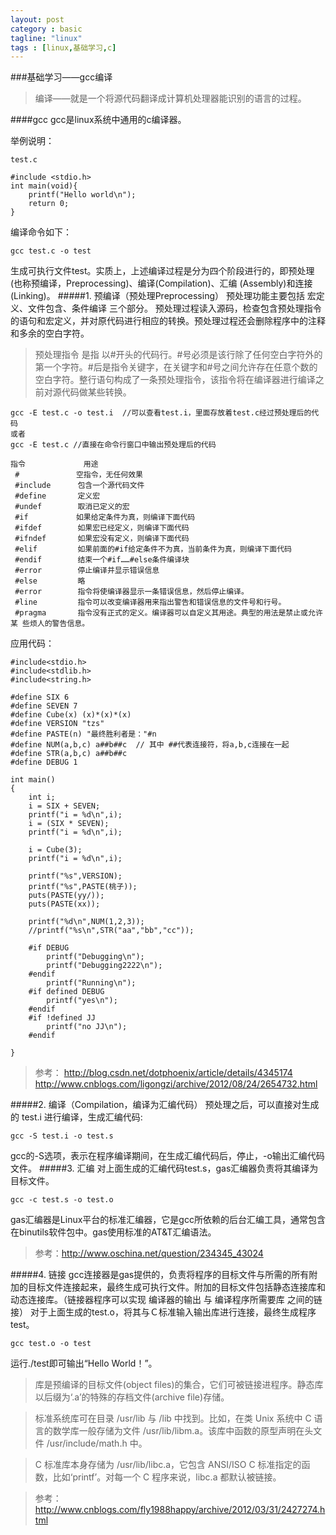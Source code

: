 ```yaml
---
layout: post
category : basic
tagline: "linux"
tags : [linux,基础学习,c]
---
```

###基础学习——gcc编译

> 编译——就是一个将源代码翻译成计算机处理器能识别的语言的过程。

####gcc
gcc是linux系统中通用的c编译器。

举例说明：
```
test.c

#include <stdio.h>
int main(void){
	printf("Hello world\n");
	return 0;
}
```
编译命令如下：
```
gcc test.c -o test
```
生成可执行文件test。实质上，上述编译过程是分为四个阶段进行的，即预处理(也称预编译，Preprocessing)、编译(Compilation)、汇编 (Assembly)和连接(Linking)。
#####1. 预编译（预处理Preprocessing）
预处理功能主要包括 宏定义、文件包含、条件编译 三个部分。
预处理过程读入源码，检查包含预处理指令的语句和宏定义，并对原代码进行相应的转换。预处理过程还会删除程序中的注释和多余的空白字符。

>预处理指令 是指 以#开头的代码行。#号必须是该行除了任何空白字符外的第一个字符。#后是指令关键字，在关键字和#号之间允许存在任意个数的空白字符。整行语句构成了一条预处理指令，该指令将在编译器进行编译之前对源代码做某些转换。
```
gcc -E test.c -o test.i  //可以查看test.i，里面存放着test.c经过预处理后的代码
或者
gcc -E test.c //直接在命令行窗口中输出预处理后的代码
```

```
指令             用途
 #           　空指令，无任何效果
 #include      包含一个源代码文件
 #define       定义宏
 #undef        取消已定义的宏
 #if         　如果给定条件为真，则编译下面代码
 #ifdef        如果宏已经定义，则编译下面代码
 #ifndef       如果宏没有定义，则编译下面代码
 #elif         如果前面的#if给定条件不为真，当前条件为真，则编译下面代码
 #endif        结束一个#if……#else条件编译块
 #error        停止编译并显示错误信息
 #else         略
 #error        指令将使编译器显示一条错误信息，然后停止编译。
 #line         指令可以改变编译器用来指出警告和错误信息的文件号和行号。
 #pragma       指令没有正式的定义。编译器可以自定义其用途。典型的用法是禁止或允许某 些烦人的警告信息。
```
应用代码：
```
#include<stdio.h>
#include<stdlib.h>
#include<string.h>

#define SIX 6
#define SEVEN 7
#define Cube(x) (x)*(x)*(x)
#define VERSION "tzs"
#define PASTE(n) "最终胜利者是："#n
#define NUM(a,b,c) a##b##c  // 其中 ##代表连接符，将a,b,c连接在一起
#define STR(a,b,c) a##b##c
#define DEBUG 1

int main()
{
    int i;
    i = SIX + SEVEN;
    printf("i = %d\n",i);
    i = (SIX * SEVEN);
    printf("i = %d\n",i);

    i = Cube(3);
    printf("i = %d\n",i);

    printf("%s",VERSION);
    printf("%s",PASTE(桃子));
    puts(PASTE(yy/));
    puts(PASTE(xx));

    printf("%d\n",NUM(1,2,3));
    //printf("%s\n",STR("aa","bb","cc"));

    #if DEBUG
        printf("Debugging\n");
        printf("Debugging2222\n");
    #endif
        printf("Running\n");
    #if defined DEBUG
        printf("yes\n");
    #endif
    #if !defined JJ
        printf("no JJ\n");
    #endif

}
```
> 参考：
> http://blog.csdn.net/dotphoenix/article/details/4345174
> http://www.cnblogs.com/ligongzi/archive/2012/08/24/2654732.html

#####2.  编译（Compilation，编译为汇编代码）
预处理之后，可以直接对生成的 test.i 进行编译，生成汇编代码:
```
gcc -S test.i -o test.s
```
gcc的-S选项，表示在程序编译期间，在生成汇编代码后，停止，-o输出汇编代码文件。
#####3. 汇编
对上面生成的汇编代码test.s，gas汇编器负责将其编译为目标文件。
```
gcc -c test.s -o test.o
```
gas汇编器是Linux平台的标准汇编器，它是gcc所依赖的后台汇编工具，通常包含在binutils软件包中。gas使用标准的AT&T汇编语法。

>参考：http://www.oschina.net/question/234345_43024

#####4. 链接
gcc连接器是gas提供的，负责将程序的目标文件与所需的所有附加的目标文件连接起来，最终生成可执行文件。附加的目标文件包括静态连接库和动态连接库。（链接器程序可以实现 编译器的输出 与 编译程序所需要库 之间的链接）
对于上面生成的test.o，将其与Ｃ标准输入输出库进行连接，最终生成程序test。
```
gcc test.o -o test
```
运行./test即可输出“Hello World！”。

>库是预编译的目标文件(object files)的集合，它们可被链接进程序。静态库以后缀为‘.a’的特殊的存档文件(archive file)存储。

>标准系统库可在目录 /usr/lib 与 /lib 中找到。比如，在类 Unix 系统中 C 语言的数学库一般存储为文件 /usr/lib/libm.a。该库中函数的原型声明在头文件 /usr/include/math.h 中。

>C 标准库本身存储为 /usr/lib/libc.a，它包含 ANSI/ISO C 标准指定的函数，比如‘printf’。对每一个 C 程序来说，libc.a 都默认被链接。 

> 参考：http://www.cnblogs.com/fly1988happy/archive/2012/03/31/2427274.html
